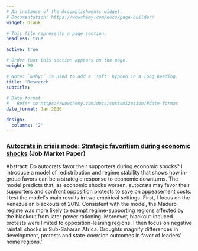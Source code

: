 ```yaml
---
# An instance of the Accomplishments widget.
# Documentation: https://wowchemy.com/docs/page-builder/
widget: blank

# This file represents a page section.
headless: true

active: true

# Order that this section appears on the page.
weight: 20

# Note: `&shy;` is used to add a 'soft' hyphen in a long heading.
title: 'Research'
subtitle:

# Date format
#   Refer to https://wowchemy.com/docs/customization/#date-format
date_format: Jan 2006

design:
  columns: '2'
---
```


### [Autocrats in crisis mode: Strategic favoritism during economic shocks](https://josemoralesarilla.com/uploads/paper_01_autocrats.pdf) (Job Market Paper)
Abstract: Do autocrats favor their supporters during economic shocks? I introduce a model of redistribution and regime stability that shows how in-group favors can be a strategic response to economic downturns. The model predicts that, as economic shocks worsen, autocrats may favor their supporters and confront opposition protests to save on appeasement costs. I test the model's main results in two empirical settings. First, I focus on the Venezuelan blackouts of 2019. Consistent with the model, the Maduro regime was more likely to exempt regime-supporting regions affected by the blackout from later power rationing. Moreover, blackout-induced protests were limited to opposition-leaning regions. I then focus on negative rainfall shocks in Sub-Saharan Africa. Droughts magnify differences in development, protests and state-coercion outcomes in favor of leaders' home regions.'
